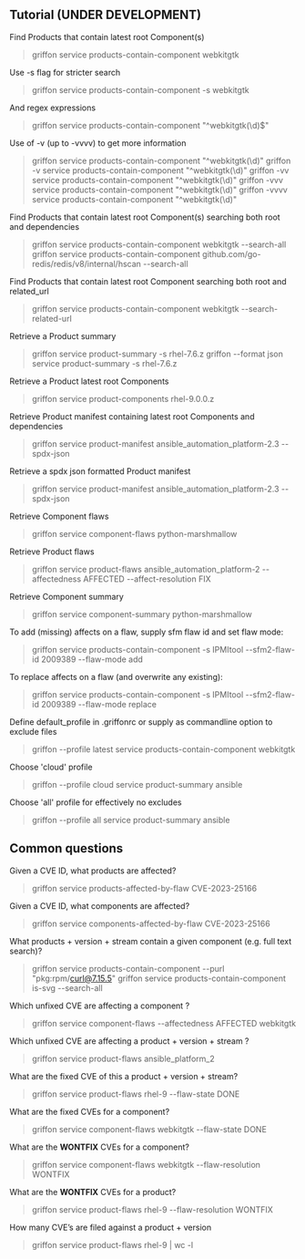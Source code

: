 ## Tutorial (UNDER DEVELOPMENT)

Find Products that contain latest root Component(s)  
> griffon service products-contain-component webkitgtk

Use -s flag for stricter search
> griffon service products-contain-component -s webkitgtk

And regex expressions
> griffon service products-contain-component "^webkitgtk(\d)$"

Use of -v (up to -vvvv) to get more information
> griffon service products-contain-component "^webkitgtk(\d)"
> griffon -v service products-contain-component "^webkitgtk(\d)"
> griffon -vv service products-contain-component "^webkitgtk(\d)"
> griffon -vvv service products-contain-component "^webkitgtk(\d)"
> griffon -vvvv service products-contain-component "^webkitgtk(\d)"

Find Products that contain latest root Component(s) searching both root and dependencies
> griffon service products-contain-component webkitgtk --search-all
> griffon service products-contain-component github.com/go-redis/redis/v8/internal/hscan --search-all      

Find Products that contain latest root Component searching both root and related_url
> griffon service products-contain-component webkitgtk --search-related-url

Retrieve a Product summary
> griffon service product-summary -s rhel-7.6.z
> griffon --format json service product-summary -s rhel-7.6.z

Retrieve a Product latest root Components
> griffon service product-components rhel-9.0.0.z

Retrieve Product manifest containing latest root Components and dependencies
> griffon service product-manifest ansible_automation_platform-2.3 --spdx-json

Retrieve a spdx json formatted Product manifest
> griffon service product-manifest ansible_automation_platform-2.3 --spdx-json

Retrieve Component flaws
> griffon service component-flaws python-marshmallow 

Retrieve Product flaws
> griffon service product-flaws ansible_automation_platform-2 --affectedness AFFECTED --affect-resolution FIX

Retrieve Component summary
> griffon service component-summary python-marshmallow 

To add (missing) affects on a flaw, supply sfm flaw id and set flaw mode:
> griffon service products-contain-component -s IPMItool --sfm2-flaw-id 2009389 --flaw-mode add
 
To replace affects on a flaw (and overwrite any existing):
> griffon service products-contain-component -s IPMItool --sfm2-flaw-id 2009389 --flaw-mode replace

Define default_profile in .griffonrc or supply as commandline option to exclude files
> griffon --profile latest service products-contain-component webkitgtk

Choose 'cloud' profile
> griffon --profile cloud service product-summary ansible

Choose 'all' profile for effectively no excludes
> griffon --profile all service product-summary ansible

## Common questions

Given a CVE ID, what products are affected?
> griffon service products-affected-by-flaw CVE-2023-25166    

Given a CVE ID, what components are affected?
> griffon service components-affected-by-flaw CVE-2023-25166 

What products + version + stream contain a given component (e.g. full
text search)?
> griffon service products-contain-component --purl "pkg:rpm/curl@7.15.5"
> griffon service products-contain-component is-svg --search-all

Which unfixed CVE are affecting a component ?
> griffon service component-flaws --affectedness AFFECTED webkitgtk

Which unfixed CVE are affecting a product + version + stream ?
> griffon service product-flaws ansible_platform_2

What are the fixed CVE of this a product + version + stream?
> griffon service product-flaws rhel-9 --flaw-state DONE

What are the fixed CVEs for a component?
> griffon service component-flaws webkitgtk --flaw-state DONE

What are the **WONTFIX** CVEs for a component?
> griffon service component-flaws webkitgtk --flaw-resolution WONTFIX

What are the **WONTFIX** CVEs for a product?
> griffon service product-flaws rhel-9 --flaw-resolution WONTFIX

How many CVE’s are filed against a product + version
> griffon service product-flaws rhel-9 | wc -l
